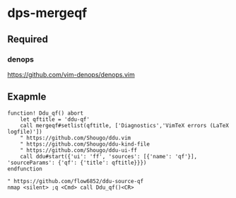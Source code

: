 # dps-mergeqf

## Required

### denops 

https://github.com/vim-denops/denops.vim

## Exapmle

```
function! Ddu_qf() abort
    let qftitle = 'ddu-qf'
    call mergeqf#setlist(qftitle, ['Diagnostics','VimTeX errors (LaTeX logfile)'])
    " https://github.com/Shougo/ddu.vim
    " https://github.com/Shougo/ddu-kind-file
    " https://github.com/Shougo/ddu-ui-ff
    call ddu#start({'ui': 'ff', 'sources': [{'name': 'qf'}], 'sourceParams': {'qf': {'title': qftitle}}})
endfunction

" https://github.com/flow6852/ddu-source-qf
nmap <silent> ;q <Cmd> call Ddu_qf()<CR>
```
